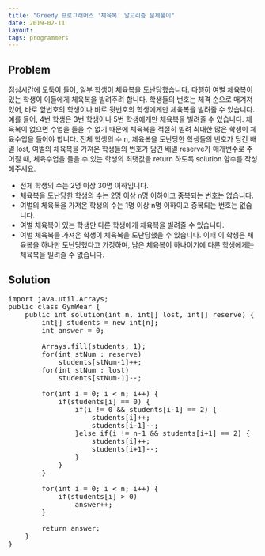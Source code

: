 ```yaml
---
title: "Greedy 프로그래머스 '체육복' 알고리즘 문제풀이"
date: 2019-02-11
layout:
tags: programmers
---
```


## Problem
점심시간에 도둑이 들어, 일부 학생이 체육복을 도난당했습니다. 다행히 여벌 체육복이 있는 학생이 이들에게 체육복을 빌려주려 합니다. 학생들의 번호는 체격 순으로 매겨져 있어, 바로 앞번호의 학생이나 바로 뒷번호의 학생에게만 체육복을 빌려줄 수 있습니다. 예를 들어, 4번 학생은 3번 학생이나 5번 학생에게만 체육복을 빌려줄 수 있습니다. 체육복이 없으면 수업을 들을 수 없기 때문에 체육복을 적절히 빌려 최대한 많은 학생이 체육수업을 들어야 합니다.
전체 학생의 수 n, 체육복을 도난당한 학생들의 번호가 담긴 배열 lost, 여벌의 체육복을 가져온 학생들의 번호가 담긴 배열 reserve가 매개변수로 주어질 때, 체육수업을 들을 수 있는 학생의 최댓값을 return 하도록 solution 함수를 작성해주세요.

- 전체 학생의 수는 2명 이상 30명 이하입니다.
- 체육복을 도난당한 학생의 수는 2명 이상 n명 이하이고 중복되는 번호는 없습니다.
- 여벌의 체육복을 가져온 학생의 수는 1명 이상 n명 이하이고 중복되는 번호는 없습니다.
- 여벌 체육복이 있는 학생만 다른 학생에게 체육복을 빌려줄 수 있습니다.
- 여벌 체육복을 가져온 학생이 체육복을 도난당했을 수 있습니다. 이때 이 학생은 체육복을 하나만 도난당했다고 가정하며, 남은 체육복이 하나이기에 다른 학생에게는 체육복을 빌려줄 수 없습니다.


## Solution
<pre>
import java.util.Arrays;
public class GymWear {
	public int solution(int n, int[] lost, int[] reserve) {
        int[] students = new int[n];
		int answer = 0;
		
		Arrays.fill(students, 1);		
		for(int stNum : reserve)
			students[stNum-1]++;
		for(int stNum : lost)
			students[stNum-1]--;
		
		for(int i = 0; i < n; i++) {
			if(students[i] == 0) {
				if(i != 0 && students[i-1] == 2) {
					students[i]++;
					students[i-1]--;
				}else if(i != n-1 && students[i+1] == 2) {
					students[i]++;
					students[i+1]--;
				}
			}
		}

		for(int i = 0; i < n; i++) {
			if(students[i] > 0)
				answer++;
		}
		
        return answer;
    }
}    
